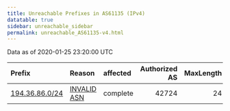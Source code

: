 ```yaml
---
title: Unreachable Prefixes in AS61135 (IPv4)
datatable: true
sidebar: unreachable_sidebar
permalink: unreachable_AS61135-v4.html
---
```


Data as of 2020-01-25 23:20:00 UTC


<div class="datatable-begin"></div>

| Prefix                                                 | Reason                                                                                                | affected   |   Authorized AS |   MaxLength | Anchor                                         |   unreachable /24s |
|:-------------------------------------------------------|:------------------------------------------------------------------------------------------------------|:-----------|----------------:|------------:|:-----------------------------------------------|-------------------:|
| [194.36.86.0/24](https://stat.ripe.net/194.36.86.0/24) | [INVALID ASN](https://rpki-validator.ripe.net/announcement-preview?asn=AS61135&prefix=194.36.86.0/24) | complete   |           42724 |          24 | [RIPE](unreachable_RIPE_NCC_RPKI_Root-v4.html) |                  1 |

<div class="datatable-end"></div>